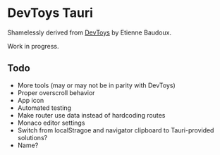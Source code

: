 # DevToys Tauri

Shamelessly derived from [DevToys](https://devtoys.app/) by Etienne Baudoux.

Work in progress.

## Todo

- More tools (may or may not be in parity with DevToys)
- Proper overscroll behavior
- App icon
- Automated testing
- Make router use data instead of hardcoding routes
- Monaco editor settings
- Switch from localStragoe and navigator clipboard to Tauri-provided solutions?
- Name?